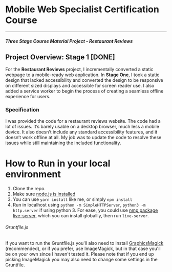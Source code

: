 # Mobile Web Specialist Certification Course
---
#### _Three Stage Course Material Project - Restaurant Reviews_

## Project Overview: Stage 1 [DONE]

For the **Restaurant Reviews** project, I incrementally converted a static webpage to a mobile-ready web application. In **Stage One**, I took a static design that lacked accessibility and converted the design to be responsive on different sized displays and accessible for screen reader use. I also added a service worker to begin the process of creating a seamless offline experience for users.

### Specification

I was provided the code for a restaurant reviews website. The code had a lot of issues. It’s barely usable on a desktop browser, much less a mobile device. It also doesn’t include any standard accessibility features, and it doesn’t work offline at all. My job was to update the code to resolve these issues while still maintaining the included functionality. 

# How to Run in your local environment
1. Clone the repo.
2. Make sure [node.js is installed](https://nodejs.org/en/)
3. You can use `yarn install` like me, or simply `npm install`
4. Run in localhost using `python -m SimpleHTTPServer`, `python3 -m http.server` if using python 3. For ease, you could use [nmp package live-server](https://www.npmjs.com/package/live-server), which you can install globallly, then run `live-server`.
###### Gruntfile.js
If you want to run the Gruntfile.js you'll also need to install [GraphicsMagick](http://www.graphicsmagick.org/) (recommended), or if you prefer, use ImageMagick, but in that case you'll be on your own since I haven't tested it. Please note that if you end up picking ImageMagick you may also need to change some settings in the Gruntfile.
